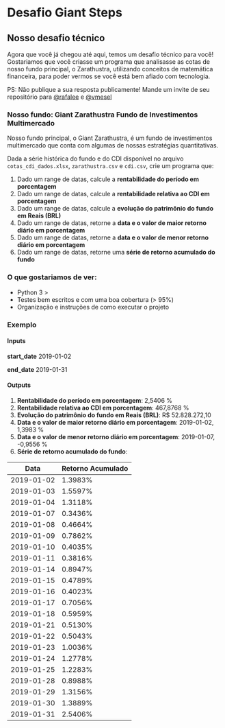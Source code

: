 # Desafio Giant Steps
## Nosso desafio técnico

Agora que você já chegou até aqui, temos um desafio técnico para você!
Gostariamos que você criasse um programa que analisasse as cotas de nosso fundo principal, o Zarathustra, utilizando conceitos de matemática financeira, para poder vermos se você está bem afiado com tecnologia.

PS: Não publique a sua resposta publicamente! Mande um invite de seu repositório para [@rafalee](https://github.com/rafalee) e [@vmesel](https://github.com/vmesel)

### Nosso fundo: Giant Zarathustra Fundo de Investimentos Multimercado

Nosso fundo principal, o Giant Zarathustra, é um fundo de investimentos multimercado que conta 
com algumas de nossas estratégias quantitativas.

Dada a série histórica do fundo e do CDI disponível no arquivo `cotas_cdi_dados.xlsx`, `zarathustra.csv` e `cdi.csv`, crie um programa que:

 1. Dado um range de datas, calcule a **rentabilidade do período em porcentagem**
 2. Dado um range de datas, calcule a **rentabilidade relativa ao CDI em porcentagem**
 3. Dado um range de datas, calcule a **evolução do patrimônio do fundo em Reais (BRL)**
 4. Dado um range de datas, retorne a **data e o valor de maior retorno diário em porcentagem**
 5. Dado um range de datas, retorne a **data e o valor de menor retorno diário em porcentagem**
 6. Dado um range de datas, retorne uma **série de retorno acumulado do fundo**

### O que gostariamos de ver:

- Python 3 >
- Testes bem escritos e com uma boa cobertura (> 95%)
- Organização e instruções de como executar o projeto


### Exemplo

#### Inputs

**start_date** 2019-01-02

**end_date** 2019-01-31

#### Outputs
1. **Rentabilidade do período em porcentagem**: 2,5406 %
2. **Rentabilidade relativa ao CDI em porcentagem**: 467,8768 %
3. **Evolução do patrimônio do fundo em Reais (BRL)**: R$ 52.828.272,10
4. **Data e o valor de maior retorno diário em porcentagem**: 2019-01-02, 1,3983 %
5. **Data e o valor de menor retorno diário em porcentagem**: 2019-01-07, -0,9556 %
6. **Série de retorno acumulado do fundo**:

 Data   | Retorno Acumulado
 ------ |   ---------------
 2019-01-02  | 1.3983%
 2019-01-03  |	1.5597%
 2019-01-04  |	1.3118%
 2019-01-07  |	0.3436%
 2019-01-08  |	0.4664%
 2019-01-09  |	0.7862%
 2019-01-10  |	0.4035%
 2019-01-11  |	0.3816%
 2019-01-14  |	0.8947%
 2019-01-15  |	0.4789%
 2019-01-16  |	0.4023%
 2019-01-17  |	0.7056%
 2019-01-18  |	0.5959%
 2019-01-21  |	0.5130%
 2019-01-22  |	0.5043%
 2019-01-23  |	1.0036%
 2019-01-24  |	1.2778%
 2019-01-25  |	1.2283%
 2019-01-28  |	0.8988%
 2019-01-29  |	1.3156%
 2019-01-30  |	1.3889%
 2019-01-31  |	2.5406%
